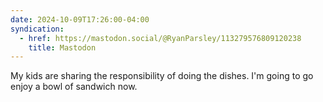 ```yaml
---
date: 2024-10-09T17:26:00-04:00
syndication:
  - href: https://mastodon.social/@RyanParsley/113279576809120238
    title: Mastodon
---
```


My kids are sharing the responsibility of doing the dishes. I'm going to go
enjoy a bowl of sandwich now.
